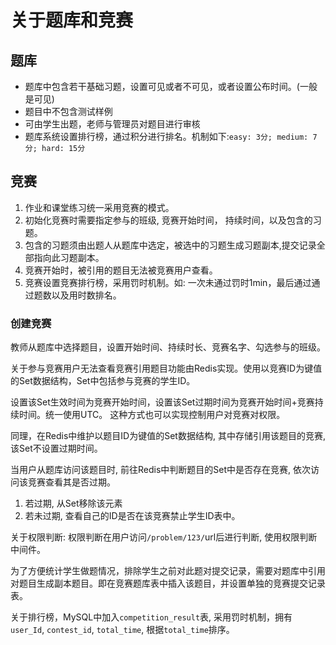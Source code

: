 # 关于题库和竞赛

## 题库

- 题库中包含若干基础习题，设置可见或者不可见，或者设置公布时间。(一般是可见)
- 题目中不包含测试样例
- 可由学生出题，老师与管理员对题目进行审核
- 题库系统设置排行榜，通过积分进行排名。机制如下:`easy: 3分; medium: 7分; hard: 15分`

## 竞赛

1. 作业和课堂练习统一采用竞赛的模式。
2. 初始化竞赛时需要指定参与的班级, 竞赛开始时间， 持续时间，以及包含的习题。
3. 包含的习题须由出题人从题库中选定，被选中的习题生成习题副本,提交记录全部指向此习题副本。
4. 竞赛开始时，被引用的题目无法被竞赛用户查看。
5. 竞赛设置竞赛排行榜，采用罚时机制。如: 一次未通过罚时1min，最后通过通过题数以及用时数排名。

### 创建竞赛

教师从题库中选择题目，设置开始时间、持续时长、竞赛名字、勾选参与的班级。

关于参与竞赛用户无法查看竞赛引用题目功能由Redis实现。使用以竞赛ID为键值的Set数据结构，Set中包括参与竞赛的学生ID。

设置该Set生效时间为竞赛开始时间，设置该Set过期时间为竞赛开始时间+竞赛持续时间。统一使用UTC。
这种方式也可以实现控制用户对竞赛对权限。

同理，在Redis中维护以题目ID为键值的Set数据结构, 其中存储引用该题目的竞赛, 该Set不设置过期时间。

当用户从题库访问该题目时, 前往Redis中判断题目的Set中是否存在竞赛, 依次访问该竞赛查看其是否过期。
1. 若过期, 从Set移除该元素
2. 若未过期, 查看自己的ID是否在该竞赛禁止学生ID表中。


关于权限判断: 权限判断在用户访问`/problem/123/`url后进行判断, 使用权限判断中间件。

为了方便统计学生做题情况，排除学生之前对此题对提交记录，需要对题库中引用对题目生成副本题目。即在竞赛题库表中插入该题目，并设置单独的竞赛提交记录表。

关于排行榜，MySQL中加入`competition_result`表, 采用罚时机制，拥有`user_Id`, `contest_id`, `total_time`, 根据`total_time`排序。